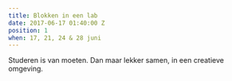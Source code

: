 ```yaml
---
title: Blokken in een lab
date: 2017-06-17 01:40:00 Z
position: 1
when: 17, 21, 24 & 28 juni
---
```


Studeren is van moeten.
Dan maar lekker samen, in een creatieve omgeving.